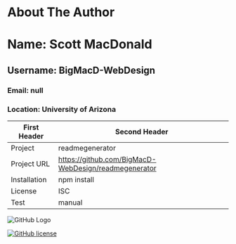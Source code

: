 
# About The Author
# Name: Scott MacDonald
## Username: BigMacD-WebDesign
### Email: null
### Location: University of Arizona

First Header | Second Header
-------------|---------------
Project      | readmegenerator
Project URL  | https://github.com/BigMacD-WebDesign/readmegenerator
Installation | npm install
License      | ISC
Test         | manual



![GitHub Logo](https://avatars3.githubusercontent.com/u/60277883?v=4)

[![GitHub license](https://img.shields.io/badge/license-ISC-blue.svg)](https://github.com/BigMacD-WebDesign/readmegenerator)

    